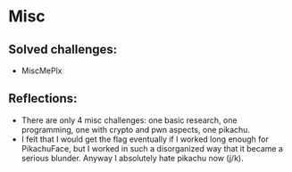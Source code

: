 # Misc

## Solved challenges:

- MiscMePlx

## Reflections:

- There are only 4 misc challenges: one basic research, one programming, one with crypto and pwn aspects, one pikachu.
- I felt that I would get the flag eventually if I worked long enough for PikachuFace, but I worked in such a disorganized way that it became a serious blunder. Anyway I absolutely hate pikachu now (j/k).
